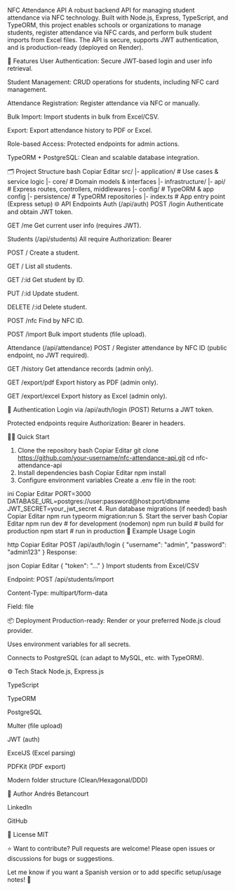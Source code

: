 NFC Attendance API
A robust backend API for managing student attendance via NFC technology. Built with Node.js, Express, TypeScript, and TypeORM, this project enables schools or organizations to manage students, register attendance via NFC cards, and perform bulk student imports from Excel files. The API is secure, supports JWT authentication, and is production-ready (deployed on Render).

🚀 Features
User Authentication: Secure JWT-based login and user info retrieval.

Student Management: CRUD operations for students, including NFC card management.

Attendance Registration: Register attendance via NFC or manually.

Bulk Import: Import students in bulk from Excel/CSV.

Export: Export attendance history to PDF or Excel.

Role-based Access: Protected endpoints for admin actions.

TypeORM + PostgreSQL: Clean and scalable database integration.

🗂️ Project Structure
bash
Copiar
Editar
src/
  |- application/         # Use cases & service logic
  |- core/                # Domain models & interfaces
  |- infrastructure/
      |- api/             # Express routes, controllers, middlewares
      |- config/          # TypeORM & app config
      |- persistence/     # TypeORM repositories
  |- index.ts             # App entry point (Express setup)
🌐 API Endpoints
Auth (/api/auth)
POST /login
Authenticate and obtain JWT token.

GET /me
Get current user info (requires JWT).

Students (/api/students)
All require Authorization: Bearer <token>

POST /
Create a student.

GET /
List all students.

GET /:id
Get student by ID.

PUT /:id
Update student.

DELETE /:id
Delete student.

POST /nfc
Find by NFC ID.

POST /import
Bulk import students (file upload).

Attendance (/api/attendance)
POST /
Register attendance by NFC ID (public endpoint, no JWT required).

GET /history
Get attendance records (admin only).

GET /export/pdf
Export history as PDF (admin only).

GET /export/excel
Export history as Excel (admin only).

🔐 Authentication
Login via /api/auth/login (POST)
Returns a JWT token.

Protected endpoints require Authorization: Bearer <token> in headers.

🏃‍♂️ Quick Start
1. Clone the repository
bash
Copiar
Editar
git clone https://github.com/your-username/nfc-attendance-api.git
cd nfc-attendance-api
2. Install dependencies
bash
Copiar
Editar
npm install
3. Configure environment variables
Create a .env file in the root:

ini
Copiar
Editar
PORT=3000
DATABASE_URL=postgres://user:password@host:port/dbname
JWT_SECRET=your_jwt_secret
4. Run database migrations (if needed)
bash
Copiar
Editar
npm run typeorm migration:run
5. Start the server
bash
Copiar
Editar
npm run dev    # for development (nodemon)
npm run build  # build for production
npm start      # run in production
🧪 Example Usage
Login

http
Copiar
Editar
POST /api/auth/login
{
  "username": "admin",
  "password": "admin123"
}
Response:

json
Copiar
Editar
{ "token": "..." }
Import students from Excel/CSV

Endpoint: POST /api/students/import

Content-Type: multipart/form-data

Field: file

📦 Deployment
Production-ready: Render or your preferred Node.js cloud provider.

Uses environment variables for all secrets.

Connects to PostgreSQL (can adapt to MySQL, etc. with TypeORM).

⚙️ Tech Stack
Node.js, Express.js

TypeScript

TypeORM

PostgreSQL

Multer (file upload)

JWT (auth)

ExcelJS (Excel parsing)

PDFKit (PDF export)

Modern folder structure (Clean/Hexagonal/DDD)

👤 Author
Andrés Betancourt

LinkedIn

GitHub

📄 License
MIT

⭐ Want to contribute?
Pull requests are welcome! Please open issues or discussions for bugs or suggestions.

Let me know if you want a Spanish version or to add specific setup/usage notes! 🚀
